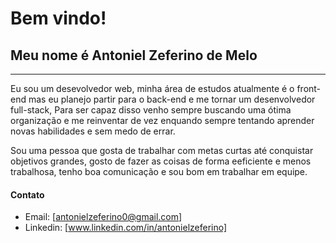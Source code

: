 # Bem vindo!
## Meu nome é Antoniel Zeferino de Melo 
<hr/>
Eu sou um desevolvedor web, minha área de estudos atualmente é o front-end mas eu planejo partir para o back-end e me tornar um desenvolvedor full-stack, Para ser capaz disso venho sempre buscando uma ótima organização e me reinventar de vez enquando sempre tentando aprender novas habilidades e sem medo de errar.

Sou uma pessoa que gosta de trabalhar com metas curtas até conquistar objetivos grandes, gosto de fazer as coisas de forma eeficiente e menos trabalhosa, tenho boa comunicação e sou bom em trabalhar em equipe.
#### Contato
* Email: [antonielzeferino0@gmail.com]
* Linkedin: [www.linkedin.com/in/antonielzeferino]
